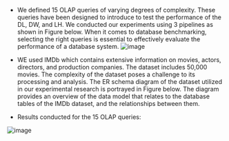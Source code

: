 * We defined 15 OLAP queries of varying degrees of complexity. These queries have been designed to introduce to test the performance of the
DL, DW, and LH. We conducted our experiments using 3 pipelines as shown in Figure below. When it comes to database
benchmarking, selecting the right queries is essential to effectively evaluate the performance of a database system.
![image](https://github.com/HarbyElectro/SQL_Queries_IMDb/assets/152432979/0cf1ce13-0447-4a2e-a543-288b17368d9d)

* WE used IMDb which contains extensive information on movies, actors, directors, and production companies. The dataset
includes 50,000 movies. The complexity of the dataset poses a challenge to its processing and analysis. The ER
schema diagram of the dataset utilized in our experimental research is portrayed in Figure below. The diagram provides
an overview of the data model that relates to the database tables of the IMDb dataset, and the relationships between
them.

* Results conducted for the 15 OLAP queries:

![image](https://github.com/HarbyElectro/SQL_Queries_IMDb/assets/152432979/a7858279-6a3b-4ba3-b3dd-279ab7b930b5)

